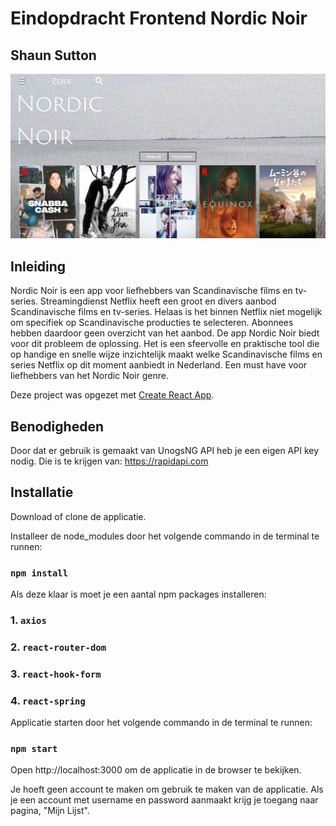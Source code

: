 # Eindopdracht Frontend Nordic Noir
## Shaun Sutton

![Nordic noir screenshot](src/assets/nordic-noir-screenshot.jpg)
## Inleiding
Nordic Noir is een app voor liefhebbers van Scandinavische films en tv-series. Streamingdienst
Netflix heeft een groot en divers aanbod Scandinavische films en tv-series. Helaas is het binnen
Netflix niet mogelijk om specifiek op Scandinavische producties te selecteren. Abonnees hebben
daardoor geen overzicht van het aanbod. De app Nordic Noir biedt voor dit probleem de oplossing.
Het is een sfeervolle en praktische tool die op handige en snelle wijze inzichtelijk maakt welke
Scandinavische films en series Netflix op dit moment aanbiedt in Nederland. Een must have voor 
liefhebbers van het Nordic Noir genre.

Deze project was opgezet met [Create React App](https://github.com/facebook/create-react-app).

## Benodigheden

Door dat er gebruik is gemaakt van UnogsNG API heb je een eigen API key
nodig. Die is te krijgen van: https://rapidapi.com

## Installatie

Download of clone de applicatie.

Installeer de node_modules door het volgende commando in de terminal te runnen:

### `npm install`

Als deze klaar is moet je een aantal npm packages installeren:

### 1. `axios`
### 2. `react-router-dom`
### 3. `react-hook-form`
### 4. `react-spring`

Applicatie starten door het volgende commando in de terminal te runnen:

### `npm start`

Open http://localhost:3000 om de applicatie in de browser te bekijken.

Je hoeft geen account te maken om gebruik te maken van de applicatie.
Als je een account met username en password aanmaakt krijg je toegang naar pagina, "Mijn Lijst".
 
 

 